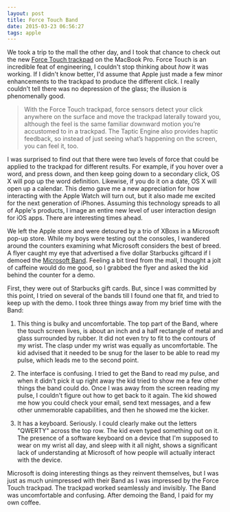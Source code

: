```yaml
---
layout: post
title: Force Touch Band
date: 2015-03-23 06:56:27
tags: apple 
---
```


We took a trip to the mall the other day, and I took that chance to check out the new [Force Touch trackpad][1] on the MacBook Pro. Force Touch is an incredible feat of engineering, I couldn't stop thinking about *how* it was working. If I didn't know better, I'd assume that Apple just made a few minor enhancements to the trackpad to produce the different click. I really couldn't tell there was no depression of the glass; the illusion is phenomenally good. 

> With the Force Touch trackpad, force sensors detect your click anywhere on the surface and move the trackpad laterally toward you, although the feel is the same familiar downward motion you’re accustomed to in a trackpad. The Taptic Engine also provides haptic feedback, so instead of just seeing what’s happening on the screen, you can feel it, too. 

I was surprised to find out that there were two levels of force that could be applied to the trackpad for different results. For example, if you hover over a word, and press down, and then keep going down to a secondary click, OS X will pop up the word definition. Likewise, if you do it on a date, OS X will open up a calendar. This demo gave me a new appreciation for how interacting with the Apple Watch will turn out, but it also made me excited for the next generation of iPhones. Assuming this technology spreads to all of Apple's products, I image an entire new level of user interaction design for iOS apps. There are interesting times ahead. 

We left the Apple store and were detoured by a trio of XBoxs in a Microsoft pop-up store. While my boys were testing out the consoles, I wandered around the counters examining what Microsoft considers the best of breed. A flyer caught my eye that advertised a five dollar Starbucks giftcard if I demoed the [Microsoft Band][2]. Feeling a bit tired from the mall, I thought a jolt of caffeine would do me good, so I grabbed the flyer and asked the kid behind the counter for a demo. 

First, they were out of Starbucks gift cards. But, since I was committed by this point, I tried on several of the bands till I found one that fit, and tried to keep up with the demo. I took three things away from my brief time with the Band:

1. This thing is bulky and uncomfortable. The top part of the Band, where the touch screen lives, is about an inch and a half rectangle of metal and glass surrounded by rubber. It did not even try to fit to the contours of my wrist. The clasp under my wrist was equally as uncomfortable. The kid advised that it needed to be snug for the laser to be able to read my pulse, which leads me to the second point.

2. The interface is confusing. I tried to get the Band to read my pulse, and when it didn't pick it up right away the kid tried to show me a few other things the band could do. Once I was away from the screen reading my pulse, I couldn't figure out how to get back to it again. The kid showed me how you could check your email, send text messages, and a few other unmemorable capabilities, and then he showed me the kicker. 

3. It has a keyboard. Seriously. I could clearly make out the letters "QWERTY" across the top row. The kid even typed something out on it. The presence of a software keyboard on a device that I'm supposed to wear on my wrist all day, and sleep with it all night, shows a significant lack of understanding at Microsoft of how people will actually interact with the device. 

Microsoft is doing interesting things as they reinvent themselves, but I was just as much unimpressed with their Band as I was impressed by the Force Touch trackpad. The trackpad worked seamlessly and invisibly. The Band was uncomfortable and confusing. After demoing the Band, I paid for my own coffee.


[1]: https://www.apple.com/macbook/design/
[2]: http://www.microsoft.com/microsoft-band/en-us
